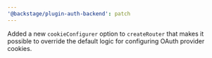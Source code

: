 ```yaml
---
'@backstage/plugin-auth-backend': patch
---
```


Added a new `cookieConfigurer` option to `createRouter` that makes it possible to override the default logic for configuring OAuth provider cookies.
